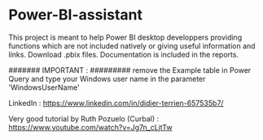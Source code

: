 # Power-BI-assistant
This project is meant to help Power BI desktop developpers providing functions which are not included natively or giving useful information and links.
Download .pbix files. Documentation is included in the reports.

####### IMPORTANT : #########
  remove the Example table in Power Query and type your Windows user name in the parameter 'WindowsUserName'

LinkedIn :  https://www.linkedin.com/in/didier-terrien-657535b7/

Very good tutorial by Ruth Pozuelo (Curbal) :  https://www.youtube.com/watch?v=Jg7n_cLjtTw
